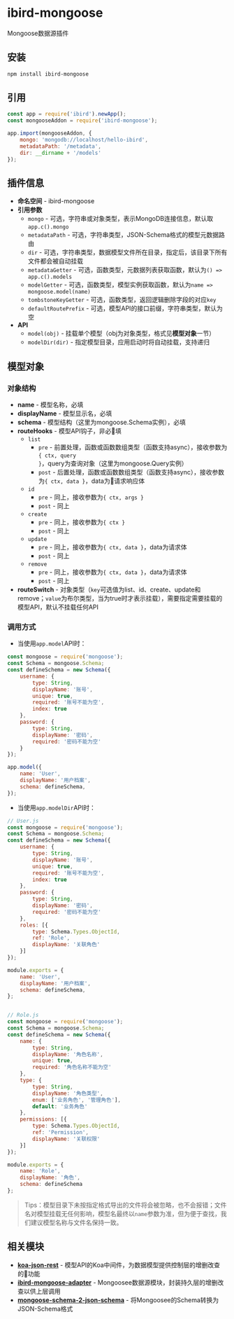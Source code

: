 # ibird-mongoose

Mongoose数据源插件

## 安装

```sh
npm install ibird-mongoose
```

## 引用

```js
const app = require('ibird').newApp();
const mongooseAddon = require('ibird-mongoose');

app.import(mongooseAddon, {
    mongo: 'mongodb://localhost/hello-ibird',
    metadataPath: '/metadata',
    dir: __dirname + '/models'
});
```
## 插件信息

- **命名空间** - ibird-mongoose
- **引用参数**
  - `mongo` - 可选，字符串或对象类型，表示MongoDB连接信息，默认取`app.c().mongo`
  - `metadataPath` - 可选，字符串类型，JSON-Schema格式的模型元数据路由
  - `dir` - 可选，字符串类型，数据模型文件所在目录，指定后，该目录下所有文件都会被自动挂载
  - `metadataGetter` - 可选，函数类型，元数据列表获取函数，默认为`() => app.c().models`
  - `modelGetter` - 可选，函数类型，模型实例获取函数，默认为`name => mongoose.model(name)`
  - `tombstoneKeyGetter` - 可选，函数类型，返回逻辑删除字段的对应`key`
  - `defaultRoutePrefix` - 可选，模型API的接口前缀，字符串类型，默认为空
- **API**
  - `model(obj)` - 挂载单个模型（obj为对象类型，格式见**模型对象**一节）
  - `modelDir(dir)` - 指定模型目录，应用启动时将自动挂载，支持递归

## 模型对象

### 对象结构

- **name** - 模型名称，必填
- **displayName** - 模型显示名，必填
- **schema** - 模型结构（这里为mongoose.Schema实例），必填
- **routeHooks** - 模型API钩子，非必填
  - `list`
    - `pre` - 前置处理，函数或函数数组类型（函数支持async），接收参数为`{ ctx, query }`，query为查询对象（这里为mongoose.Query实例）
    - `post` - 后置处理，函数或函数数组类型（函数支持async），接收参数为`{ ctx, data }`，data为请求响应体
  - `id`
    - `pre` - 同上，接收参数为`{ ctx, args }`
    - `post` - 同上
  - `create`
    - `pre` - 同上，接收参数为`{ ctx }`
    - `post` - 同上
  - `update`
    - `pre` - 同上，接收参数为`{ ctx, data }`，data为请求体
    - `post` - 同上
  - `remove`
    - `pre` - 同上，接收参数为`{ ctx, data }`，data为请求体
    - `post` - 同上
- **routeSwitch** - 对象类型（`key`可选值为list、id、create、update和remove；`value`为布尔类型，当为true时才表示挂载），需要指定需要挂载的模型API，默认不挂载任何API

### 调用方式

- 当使用`app.model`API时：

```js
const mongoose = require('mongoose');
const Schema = mongoose.Schema;
const defineSchema = new Schema({
    username: {
        type: String,
        displayName: '账号',
        unique: true,
        required: '账号不能为空',
        index: true
    },
    password: {
        type: String,
        displayName: '密码',
        required: '密码不能为空'
    }
});

app.model({
    name: 'User',
    displayName: '用户档案',
    schema: defineSchema,
});
```

- 当使用`app.modelDir`API时：

```js
// User.js
const mongoose = require('mongoose');
const Schema = mongoose.Schema;
const defineSchema = new Schema({
    username: {
        type: String,
        displayName: '账号',
        unique: true,
        required: '账号不能为空',
        index: true
    },
    password: {
        type: String,
        displayName: '密码',
        required: '密码不能为空'
    },
    roles: [{
        type: Schema.Types.ObjectId,
        ref: 'Role',
        displayName: '关联角色'
    }]
});

module.exports = {
    name: 'User',
    displayName: '用户档案',
    schema: defineSchema,
};


// Role.js
const mongoose = require('mongoose');
const Schema = mongoose.Schema;
const defineSchema = new Schema({
    name: {
        type: String,
        displayName: '角色名称',
        unique: true,
        required: '角色名称不能为空'
    },
    type: {
        type: String,
        displayName: '角色类型',
        enum: ['业务角色', '管理角色'],
        default: '业务角色'
    },
    permissions: [{
        type: Schema.Types.ObjectId,
        ref: 'Permission',
        displayName: '关联权限'
    }]
});

module.exports = {
    name: 'Role',
    displayName: '角色',
    schema: defineSchema
};
```

> Tips：模型目录下未按指定格式导出的文件将会被忽略，也不会报错；文件名对模型挂载无任何影响，模型名最终以`name`参数为准，但为便于查找，我们建议模型名称与文件名保持一致。

## 相关模块

- **[koa-json-rest](https://github.com/yinfxs/koa-json-rest)** - 模型API的Koa中间件，为数据模型提供控制层的增删改查的功能
- **[ibird-mongoose-adapter](https://github.com/yinfxs/ibird-mongoose-adapter)** - Mongoosee数据源模块，封装持久层的增删改查以供上层调用
- **[mongoose-schema-2-json-schema](https://github.com/yinfxs/mongoose-schema-2-json-schema)** - 将Mongoosee的Schema转换为JSON-Schema格式